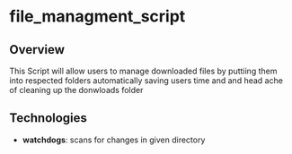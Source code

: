 # file_managment_script

## Overview
This Script will allow users to manage downloaded files by puttiing them into respected folders automatically saving users time and and head ache of cleaning up the donwloads folder

## Technologies
- **watchdogs**: scans for changes in given directory
